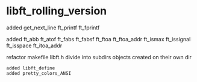 # libft_rolling_version

added
	get_next_line
	ft_printf
	ft_fprintf

added
	ft_abb
	ft_atof
	ft_fabs
	ft_fabsf
	ft_ftoa
	ft_ftoa_addr
	ft_ismax
	ft_issignal
	ft_isspace
	ft_itoa_addr
	
refactor
	makefile
	libft.h
	divide into subdirs
	objects created on their own dir
	
	added libft_define
	added pretty_colors_ANSI
	
	
